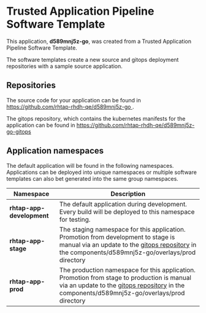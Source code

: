 # Trusted Application Pipeline Software Template

This application, **d589mnj5z-go**, was created from a Trusted Application Pipeline Software Template.

The software templates create a new source and gitops deployment repositories with a sample source application. 

## Repositories

The source code for your application can be found in [https://github.com/rhtap-rhdh-qe/d589mnj5z-go ](https://github.com/rhtap-rhdh-qe/d589mnj5z-go ).
 
The gitops repository, which contains the kubernetes manifests for the application can be found in 
[https://github.com/rhtap-rhdh-qe/d589mnj5z-go-gitops ](https://github.com/rhtap-rhdh-qe/d589mnj5z-go-gitops ) 

## Application namespaces 

The default application will be found in the following namespaces. Applications can be deployed into unique namespaces or multiple software templates can also bet generated into the same group namespaces.  

|  Namespace   |  Description   |  
| -------- | -------- |   
| **rhtap-app-development** | The default application during development. Every build will be deployed to this namespace for testing. | 
| **rhtap-app-stage** | The staging namespace for this application. Promotion from development to stage is manual via an update to the [gitops repository](https://github.com/rhtap-rhdh-qe/d589mnj5z-go-gitops ) in the components/d589mnj5z-go/overlays/prod directory |  
| **rhtap-app-prod** | The production namespace for this application. Promotion from stage to production is manual via an update to the [gitops repository](https://github.com/rhtap-rhdh-qe/d589mnj5z-go-gitops ) in the components/d589mnj5z-go/overlays/prod directory | 